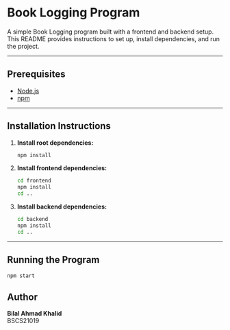 # Book Logging Program

A simple Book Logging program built with a frontend and backend setup. This README provides instructions to set up, install dependencies, and run the project.

---

## Prerequisites

- [Node.js](https://nodejs.org/)
- [npm](https://www.npmjs.com/)

---

## Installation Instructions

1. **Install root dependencies:**
   ```bash
   npm install
   ```

2. **Install frontend dependencies:**
   ```bash
   cd frontend
   npm install
   cd ..
   ```

3. **Install backend dependencies:**
   ```bash
   cd backend
   npm install
   cd ..
   ```

---

## Running the Program

```bash
npm start
```

## Author

**Bilal Ahmad Khalid**  
BSCS21019
